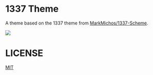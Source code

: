 # 1337 Theme 

A theme based on the 1337 theme from [MarkMichos/1337-Scheme](https://github.com/MarkMichos/1337-Scheme).

![](https://raw.githubusercontent.com/Microsoft/vscode-themes/master/1337/images/1337-preview.png)

# LICENSE
[MIT](LICENSE.txt)